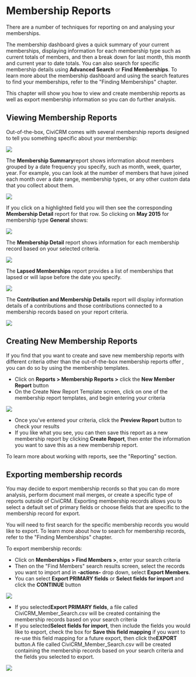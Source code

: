 Membership Reports
==================

There are a number of techniques for reporting on and analysing your
memberships.

The membership dashboard gives a quick summary of your current
memberships, displaying information for each membership type such as
current totals of members, and then a break down for last month, this
month and current year to date totals. You can also search for specific
membership details using **Advanced Search** or **Find Memberships**. To
learn more about the membership dashboard and using the search features
to find your memberships, refer to the "Finding Memberships" chapter.

This chapter will show you how to view and create membership reports as
well as export membership information so you can do further analysis. 

Viewing Membership Reports
--------------------------

Out-of-the-box, CiviCRM comes with several membership reports designed
to tell you something specific about your membership:

![](/images/membership%20report%20list_1.PNG) 


The **M****embership S****ummary**report shows information about members
grouped by a date frequency you specify, such as month, week, quarter,
year. For example, you can look at the number of members that have
joined each month over a date range, membership types, or any other
custom data that you collect about them. 

![](/images/membership%20summary%20report.PNG)

If you click on a highlighted field you will then see the corresponding
**Membership Detail** report for that row. So clicking on **May 2015**
for membership type **General** shows:

![](/images/membership%20detail%20from%20summary%20report.PNG)

The **Membership Detail** report shows information for each
membership record based on your selected criteria. 

![](/images/membership%20detail%20report.PNG) 
 

The **Lapsed Memberships** report provides a list of memberships that
lapsed or will lapse before the date you specify.

![](/images/membership%20lapsed%20report.PNG) 


The **Contribution and Membership Details** report will display
information details of a contributions and those contributions connected
to a membership records based on your report criteria.

![](/images/membership%20contribution%20report.PNG) 

Creating New Membership Reports
-------------------------------

If you find that you want to create and save new membership reports with
different criteria other than the out-of-the-box membership reports
offer , you can do so by using the membership templates.

-   Click on **Reports > Membership Reports >** click the **New Member
    Report** button
-   On the Create New Report Template screen, click on one of the
    membership report templates, and begin entering your criteria

![](/images/memberships%20create%20new%20membership%20report_1.JPG)

-   Once you've entered your criteria, click the **Preview Report**
    button to check your results
-   If you like what you see, you can then save this report as a new
    membership report by clicking **Create Report**, then enter the
    information you want to save this as a new membership report.

To learn more about working with reports, see the "Reporting" section.

Exporting membership records
----------------------------

You may decide to export membership records so that you can do more
analysis, perform document mail merges, or create a specific type of
reports outside of CiviCRM. Exporting membership records allows you to
select a default set of primary fields or choose fields that are
specific to the membership record for export.

You will need to first search for the specific membership records you
would like to export. To learn more about how to search for membership
records, refer to the "Finding Memberships" chapter.

To export membership records:

-   Click on **Memberships > Find Members >**, enter your search
    criteria
-   Then on the "Find Members" search results screen, select the records
    you want to import and in **-actions-** drop down, select **Export
    Members**.
-   You can select **Export PRIMARY fields** or **Select fields for
    import** and click the **CONTINUE** button

![](/images/memberships%20export%20memberships%20screen.JPG)

-   If you selected**Export PRIMARY fields**, a file called
    CiviCRM_Member_Search.csv will be created containing the
    membership records based on your search criteria
-   If you selected**Select fields for import**, then include the
    fields you would like to export, check the box for **Save this field
    mapping** if you want to re-use this field mapping for a future
    export, then click the**EXPORT** button.A file called
    CiviCRM_Member_Search.csv will be created containing the
    membership records based on your search criteria and the fields you
    selected to export.

![](/images/memberships%20select%20fields%20to%20export.JPG)
